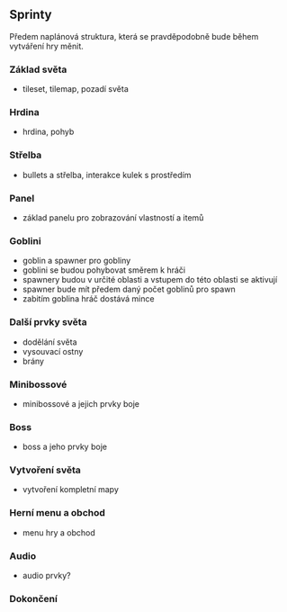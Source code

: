 ## Sprinty
Předem naplánová struktura, která se pravděpodobně bude během vytváření hry měnit. 

### Základ světa
* tileset, tilemap, pozadí světa

### Hrdina
* hrdina, pohyb

### Střelba
* bullets a střelba, interakce kulek s prostředím

### Panel
* základ panelu pro zobrazování vlastností a itemů

### Goblini
* goblin a spawner pro gobliny
* goblini se budou pohybovat směrem k hráči
* spawnery budou v určité oblasti a vstupem do této oblasti se aktivují
* spawner bude mít předem daný počet goblinů pro spawn
* zabitím goblina hráč dostává mince

### Další prvky světa
* dodělání světa
* vysouvací ostny
* brány

### Minibossové
* minibossové a jejich prvky boje

### Boss
* boss a jeho prvky boje

### Vytvoření světa
* vytvoření kompletní mapy

### Herní menu a obchod
* menu hry a obchod

### Audio
* audio prvky?

### Dokončení
